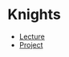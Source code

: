 # Knights

- [Lecture](https://cs50.harvard.edu/ai/2024/notes/1/)
- [Project](https://cs50.harvard.edu/ai/2024/projects/1/knights/#knights)


